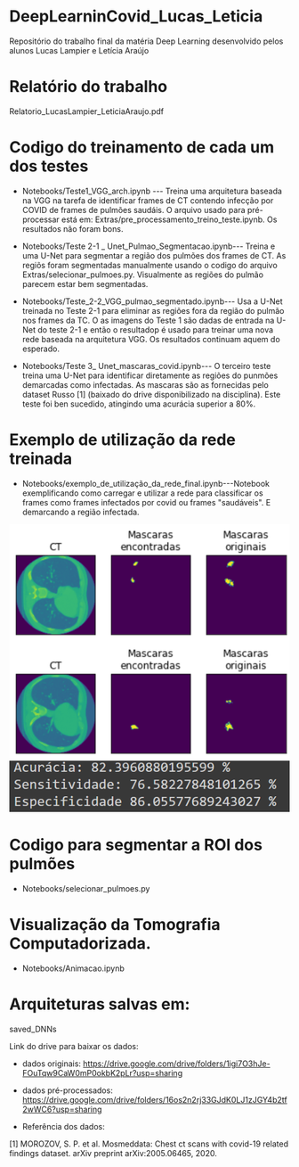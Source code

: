 # DeepLearninCovid_Lucas_Leticia
Repositório do trabalho final da matéria Deep Learning desenvolvido pelos alunos Lucas Lampier e Letícia Araújo

# Relatório do trabalho 
Relatorio_LucasLampier_LeticiaAraujo.pdf

# Codigo do treinamento de cada um dos testes 
- Notebooks/Teste1_VGG_arch.ipynb ---
Treina uma arquitetura baseada na VGG na tarefa de identificar frames de CT contendo infecção por COVID de frames de pulmões saudáis. O arquivo usado para pré-processar está em: Extras/pre_processamento_treino_teste.ipynb. Os resultados não foram bons.

- Notebooks/Teste 2-1 _ Unet_Pulmao_Segmentacao.ipynb---
Treina e uma U-Net para segmentar a região dos pulmões dos frames de CT. As regiõs foram segmentadas manualmente usando o codigo do arquivo  Extras/selecionar_pulmoes.py. Visualmente as regiões do pulmão parecem estar bem segmentadas.
- Notebooks/Teste_2-2_VGG_pulmao_segmentado.ipynb---
Usa a U-Net treinada no Teste 2-1 para eliminar as regiões fora da região do pulmão nos frames da TC. O as imagens do Teste 1 são dadas de entrada na U-Net do teste 2-1 e então o resultadop é usado para treinar uma nova rede baseada na arquitetura VGG. Os resultados continuam aquem do esperado. 
- Notebooks/Teste 3_ Unet_mascaras_covid.ipynb---
O terceiro teste treina uma U-Net para identificar diretamente as regiões do punmões demarcadas como infectadas. As mascaras são as fornecidas pelo dataset Russo [1] (baixado do drive disponibilizado na disciplina). Este teste foi ben sucedido, atingindo uma acurácia superior a 80%.

# Exemplo de utilização da rede treinada
- Notebooks/exemplo_de_utilização_da_rede_final.ipynb---Notebook exemplificando como carregar e utilizar a rede para classificar os frames como frames infectados por covid ou frames "saudáveis". E demarcando a região infectada.

![alt text](https://github.com/lucaslampier/DeepLearninCovid_Lucas_Leticia/blob/main/resultado1.PNG?raw=true)
![alt text](https://github.com/lucaslampier/DeepLearninCovid_Lucas_Leticia/blob/main/resultado2.PNG?raw=true)

# Codigo para segmentar a ROI dos pulmões
- Notebooks/selecionar_pulmoes.py

# Visualização da Tomografia Computadorizada.
- Notebooks/Animacao.ipynb

# Arquiteturas salvas em:
saved_DNNs

Link do drive para baixar os dados:
- dados originais: https://drive.google.com/drive/folders/1igi7O3hJe-FOuTqw9CaW0mP0okbK2pLr?usp=sharing
- dados pré-processados: https://drive.google.com/drive/folders/16os2n2rj33GJdK0LJ1zJGY4b2tf2wWC6?usp=sharing

- Referência dos dados: 

[1] MOROZOV, S. P. et al. Mosmeddata: Chest ct scans with covid-19 related findings dataset. arXiv preprint arXiv:2005.06465, 2020.
